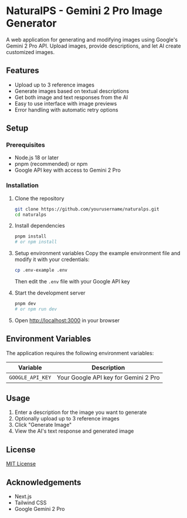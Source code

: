 # NaturalPS - Gemini 2 Pro Image Generator

A web application for generating and modifying images using Google's Gemini 2 Pro API. Upload images, provide descriptions, and let AI create customized images.

## Features

- Upload up to 3 reference images
- Generate images based on textual descriptions
- Get both image and text responses from the AI
- Easy to use interface with image previews
- Error handling with automatic retry options

## Setup

### Prerequisites

- Node.js 18 or later
- pnpm (recommended) or npm
- Google API key with access to Gemini 2 Pro

### Installation

1. Clone the repository
   ```bash
   git clone https://github.com/yourusername/naturalps.git
   cd naturalps
   ```

2. Install dependencies
   ```bash
   pnpm install
   # or npm install
   ```

3. Setup environment variables
   Copy the example environment file and modify it with your credentials:
   ```bash
   cp .env-example .env
   ```
   Then edit the `.env` file with your Google API key

4. Start the development server
   ```bash
   pnpm dev
   # or npm run dev
   ```

5. Open [http://localhost:3000](http://localhost:3000) in your browser

## Environment Variables

The application requires the following environment variables:

| Variable | Description |
| --- | --- |
| `GOOGLE_API_KEY` | Your Google API key for Gemini 2 Pro |

## Usage

1. Enter a description for the image you want to generate
2. Optionally upload up to 3 reference images
3. Click "Generate Image"
4. View the AI's text response and generated image

## License

[MIT License](LICENSE)

## Acknowledgements

- Next.js
- Tailwind CSS
- Google Gemini 2 Pro
